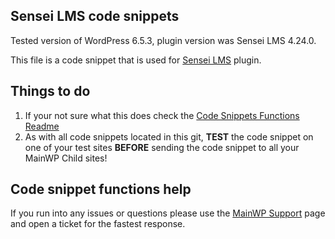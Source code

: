 ## Sensei LMS code snippets

Tested version of WordPress 6.5.3, plugin version was Sensei LMS 4.24.0.

This file is a code snippet that is used for [Sensei LMS](https://wordpress.org/plugins/sensei-lms/) plugin. 

## Things to do

1. If your not sure what this does check the [Code Snippets Functions Readme](https://github.com/mainwp/Code-Snippets-Functions/blob/master/README.md)
2. As with all code snippets located in this git, **TEST** the code snippet on one of your test sites **BEFORE** sending the code snippet to all your MainWP Child sites!

## Code snippet functions help

If you run into any issues or questions please use the [MainWP Support](https://mainwp.com/support/) page and open a ticket for the fastest response.
